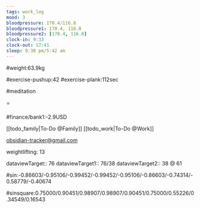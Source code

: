 ```yaml
---
tags: work_log
mood: 3
bloodpressure: 170.4/116.8
bloodpressure1: 170.4, 116.8
bloodpressure2: [170.4, 116.8]
clock-in: 9:33
clock-out: 17:41
sleep: 9:30 pm/5:42 am
---
```


#weight:63.9kg

#exercise-pushup:42
#exercise-plank:112sec

#meditation

⭐

#finance/bank1:-2.9USD

[[todo_family|To-Do @Family]]
[[todo_work|To-Do @Work]]

obsidian-tracker@gmail.com

weightlifting: 13

dataviewTarget:: 76
dataviewTarget1:: 76/38
dataviewTarget2:: 38 @ 61

#sin:-0.86603/-0.95106/-0.99452/-0.99452/-0.95106/-0.86603/-0.74314/-0.58779/-0.40674

#sinsquare:0.75000/0.90451/0.98907/0.98907/0.90451/0.75000/0.55226/0.34549/0.16543


